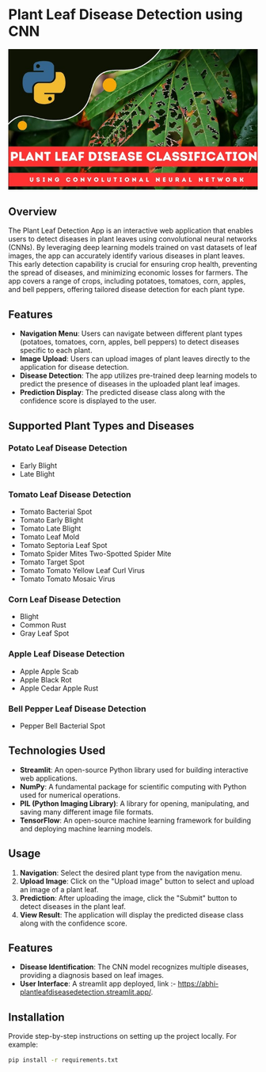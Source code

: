 # Plant Leaf Disease Detection using CNN

![banner](https://github.com/abhinavomer/plant_leaf_disease_detection/blob/main/pldd.jpg)
## Overview

The Plant Leaf Detection App is an interactive web application that enables users to detect diseases in plant leaves using convolutional neural networks (CNNs). By leveraging deep learning models trained on vast datasets of leaf images, the app can accurately identify various diseases in plant leaves. This early detection capability is crucial for ensuring crop health, preventing the spread of diseases, and minimizing economic losses for farmers. The app covers a range of crops, including potatoes, tomatoes, corn, apples, and bell peppers, offering tailored disease detection for each plant type.

## Features

- **Navigation Menu**: Users can navigate between different plant types (potatoes, tomatoes, corn, apples, bell peppers) to detect diseases specific to each plant.
- **Image Upload**: Users can upload images of plant leaves directly to the application for disease detection.
- **Disease Detection**: The app utilizes pre-trained deep learning models to predict the presence of diseases in the uploaded plant leaf images.
- **Prediction Display**: The predicted disease class along with the confidence score is displayed to the user.

## Supported Plant Types and Diseases

### Potato Leaf Disease Detection
- Early Blight
- Late Blight

### Tomato Leaf Disease Detection
- Tomato Bacterial Spot
- Tomato Early Blight
- Tomato Late Blight
- Tomato Leaf Mold
- Tomato Septoria Leaf Spot
- Tomato Spider Mites Two-Spotted Spider Mite
- Tomato Target Spot
- Tomato Tomato Yellow Leaf Curl Virus
- Tomato Tomato Mosaic Virus

### Corn Leaf Disease Detection
- Blight
- Common Rust
- Gray Leaf Spot

### Apple Leaf Disease Detection
- Apple Apple Scab
- Apple Black Rot
- Apple Cedar Apple Rust

### Bell Pepper Leaf Disease Detection
- Pepper Bell Bacterial Spot

## Technologies Used

- **Streamlit**: An open-source Python library used for building interactive web applications.
- **NumPy**: A fundamental package for scientific computing with Python used for numerical operations.
- **PIL (Python Imaging Library)**: A library for opening, manipulating, and saving many different image file formats.
- **TensorFlow**: An open-source machine learning framework for building and deploying machine learning models.

## Usage

1. **Navigation**: Select the desired plant type from the navigation menu.
2. **Upload Image**: Click on the "Upload image" button to select and upload an image of a plant leaf.
3. **Prediction**: After uploading the image, click the "Submit" button to detect diseases in the plant leaf.
4. **View Result**: The application will display the predicted disease class along with the confidence score.

## Features
- **Disease Identification**: The CNN model recognizes multiple diseases, providing a diagnosis based on leaf images.
- **User Interface**: A streamlit app deployed, link :- https://abhi-plantleafdiseasedetection.streamlit.app/.

## Installation
Provide step-by-step instructions on setting up the project locally. For example:
```bash
pip install -r requirements.txt
